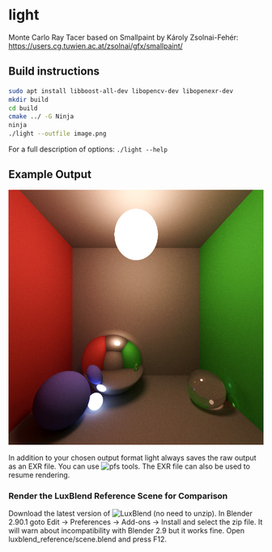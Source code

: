 # light

Monte Carlo Ray Tacer based on Smallpaint by Károly Zsolnai-Fehér: https://users.cg.tuwien.ac.at/zsolnai/gfx/smallpaint/

## Build instructions

```bash
sudo apt install libboost-all-dev libopencv-dev libopenexr-dev
mkdir build
cd build
cmake ../ -G Ninja
ninja
./light --outfile image.png
```

For a full description of options: `./light --help`

## Example Output

![Box Scene](examples/html/test_png_0_2.jpg)

 In addition to your chosen output format light always saves the raw output as an EXR file. You can use ![pfs tools](http://pfstools.sourceforge.net/). The EXR file can also be used to resume rendering.

### Render the LuxBlend Reference Scene for Comparison

Download the latest version of ![LuxBlend](https://luxcorerender.org/download/) (no need to unzip).
In Blender 2.90.1 goto Edit -> Preferences -> Add-ons -> Install and select the zip file. It will warn about incompatibility with Blender 2.9 but it works fine.
Open luxblend_reference/scene.blend and press F12.